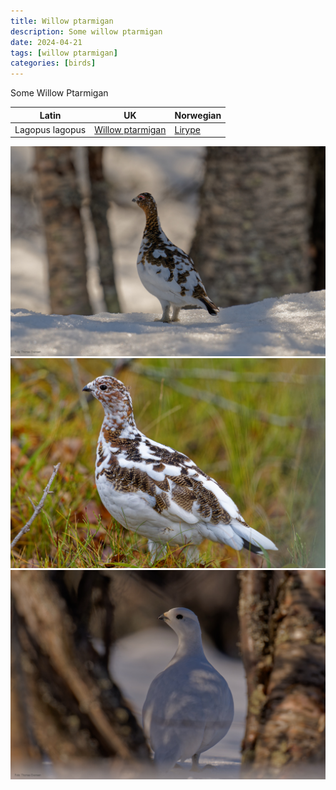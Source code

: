 ```yaml
---
title: Willow ptarmigan
description: Some willow ptarmigan
date: 2024-04-21
tags: [willow ptarmigan]
categories: [birds]
---
```


Some Willow Ptarmigan



| Latin      | UK | Norwegian |
| ----------- | ----------- |   ----------- |
| Lagopus lagopus | [Willow ptarmigan](https://en.wikipedia.org/wiki/Willow_ptarmigan) |  [Lirype](https://no.wikipedia.org/wiki/Lirype) |



![Willow ptarmigan](DSC08056_DxO.jpg)
![Willow ptarmigan](DSC08238_DxO.jpg)
![Willow ptarmigan](DSC03267_DxO.jpg)

